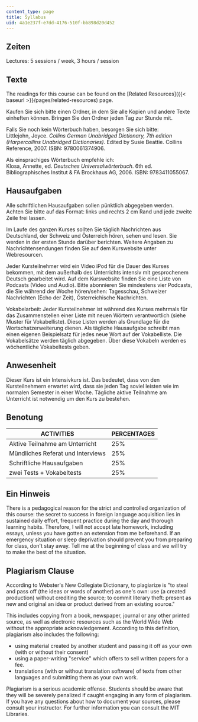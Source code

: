 ```yaml
---
content_type: page
title: Syllabus
uid: 4a1e237f-e7dd-4176-510f-bb898d20d452
---
```


Zeiten
------

Lectures: 5 sessions / week, 3 hours / session

Texte
-----

The readings for this course can be found on the [Related Resources]({{< baseurl >}}/pages/related-resources) page.

Kaufen Sie sich bitte einen Ordner, in dem Sie alle Kopien und andere Texte einheften können. Bringen Sie den Ordner jeden Tag zur Stunde mit.

Falls Sie noch kein Wörterbuch haben, besorgen Sie sich bitte:  
Littlejohn, Joyce. _Collins German Unabridged Dictionary, 7th edition (Harpercollins Unabridged Dictionaries)_. Edited by Susie Beattie. Collins Reference, 2007. ISBN: 9780061374906.

Als einsprachiges Wörterbuch empfehle ich:  
Klosa, Annette, ed. _Deutsches Universalwörterbuch_. 6th ed. Bibliographisches Institut & FA Brockhaus AG, 2006. ISBN: 9783411055067.

Hausaufgaben
------------

Alle schriftlichen Hausaufgaben sollen pünktlich abgegeben werden. Achten Sie bitte auf das Format: links und rechts 2 cm Rand und jede zweite Zeile frei lassen.

Im Laufe des ganzen Kurses sollten Sie täglich Nachrichten aus Deutschland, der Schweiz und Österreich hören, sehen und lesen. Sie werden in der ersten Stunde darüber berichten. Weitere Angaben zu Nachrichtensendungen finden Sie auf dem Kurswebsite unter Webresourcen.

Jeder Kursteilnehmer wird ein Video iPod für die Dauer des Kurses bekommen, mit dem außerhalb des Unterrichts intensiv mit gesprochenem Deutsch gearbeitet wird. Auf dem Kurswebsite finden Sie eine Liste von Podcasts (Video und Audio). Bitte abonnieren Sie mindestens vier Podcasts, die Sie während der Woche hören/sehen: Tagesschau, Schweizer Nachrichten (Echo der Zeit), Österreichische Nachrichten.

Vokabelarbeit: Jeder Kursteilnehmer ist während des Kurses mehrmals für das Zusammenstellen einer Liste mit neuen Wörtern verantwortlich (siehe Muster für Vokabelliste). Diese Listen werden als Grundlage für die Wortschatzerweiterung dienen. Als tägliche Hausaufgabe schreibt man einen eigenen Beispielsatz für jedes neue Wort auf der Vokabelliste. Die Vokabelsätze werden täglich abgegeben. Über diese Vokabeln werden es wöchentliche Vokabeltests geben.

Anwesenheit
-----------

Dieser Kurs ist ein Intensivkurs ist. Das bedeutet, dass von den Kursteilnehmern erwartet wird, dass sie jeden Tag soviel leisten wie im normalen Semester in einer Woche. Tägliche aktive Teilnahme am Unterricht ist notwendig um den Kurs zu bestehen.

Benotung
--------

| ACTIVITIES | PERCENTAGES |
| --- | --- |
| Aktive Teilnahme am Unterricht | 25% |
| Mündliches Referat und Interviews | 25% |
| Schriftliche Hausaufgaben | 25% |
| zwei Tests + Vokabeltests | 25% 

Ein Hinweis
-----------

There is a pedagogical reason for the strict and controlled organization of this course: the secret to success in foreign language acquisition lies in sustained daily effort, frequent practice during the day and thorough learning habits. Therefore, I will not accept late homework, including essays, unless you have gotten an extension from me beforehand. If an emergency situation or sleep deprivation should prevent you from preparing for class, don't stay away. Tell me at the beginning of class and we will try to make the best of the situation.

Plagiarism Clause
-----------------

According to Webster's New Collegiate Dictionary, to plagiarize is "to steal and pass off (the ideas or words of another) as one's own: use (a created production) without crediting the source; to commit literary theft: present as new and original an idea or product derived from an existing source."

This includes copying from a book, newspaper, journal or any other printed source, as well as electronic resources such as the World Wide Web without the appropriate acknowledgement. According to this definition, plagiarism also includes the following:

*   using material created by another student and passing it off as your own (with or without their consent)
*   using a paper-writing "service" which offers to sell written papers for a fee.
*   translations (with or without translation software) of texts from other languages and submitting them as your own work.

Plagiarism is a serious academic offense. Students should be aware that they will be severely penalized if caught engaging in any form of plagiarism. If you have any questions about how to document your sources, please consult your instructor. For further information you can consult the MIT Libraries.